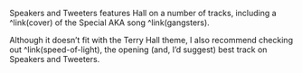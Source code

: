 Speakers and Tweeters features Hall on a number of tracks, including a ^link(cover) of the Special AKA song ^link(gangsters).

Although it doesn’t fit with the Terry Hall theme, I also recommend checking out ^link(speed-of-light), the opening (and, I’d suggest) best track on Speakers and Tweeters.
